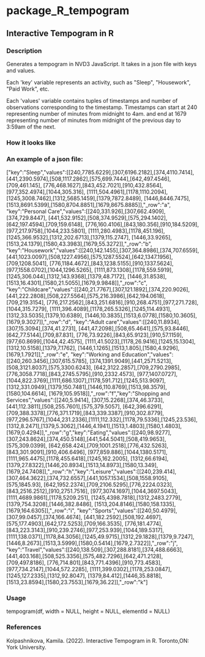 # package_R_tempogram

## Interactive Tempogram in R

### Description
Generates a tempogram in NVD3 JavaScript. It takes in a json file with keys and values.

Each 'key' variable represents an activity, such as "Sleep", "Housework", "Paid Work", etc.

Each 'values' variable contains tuples of timestamps and number of observations corresponding to the timestamp. Timestamps can start at 240 representing number of minutes from midnight to 4am. and end at 1679 representing number of minutes from midnight of the previous day to 3:59am of the next.

### How it looks like



### An example of a json file:

["key":"Sleep","values":[[240,7785.6229],[307,6196.2182],[374,4110.7414], [441,2390.5974],[508,1117.2862],[575,699.7444],[642,497.4546],[709,461.145], [776,468.1627],[843,452.7021],[910,432.8564],[977,352.4974],[1044,305.316], [1111,504.4961],[1178,1110.2094],[1245,3008.7462],[1312,5685.1459],[1379,7872.8489], [1446,8446.7475],[1513,8691.5399],[1580,8704.8851],[1679,8675.8885]],"_row":"a", "key":"Personal Care","values":[[240,331.926],[307,662.4909],[374,729.8447], [441,532.9152],[508,374.9529],[575,294.1402],[642,197.4594],[709,159.6148], [776,160.4106],[843,180.356],[910,184.5209],[977,217.9758],[1044,233.5801], [1111,280.4983],[1178,451.196],[1245,366.9532],[1312,202.6713],[1379,115.2747], [1446,33.9265],[1513,24.1379],[1580,43.3983],[1679,55.3272]],"_row":"b", "key":"Housework","values":[[240,142.1455],[307,364.8986],[374,707.6559], [441,1023.0097],[508,1227.4956],[575,1287.5524],[642,1347.1956],[709,1208.5041], [776,1184.4672],[843,1238.5155],[910,1337.5624],[977,1558.0702],[1044,1296.5265], [1111,873.1308],[1178,559.5919],[1245,306.044],[1312,143.9368],[1379,48.7172], [1446,31.8538],[1513,16.4301],[1580,21.5055],[1679,9.9848]],"_row":"c", "key":"Childcare","values":[[240,21.7767],[307,121.1892],[374,220.9026], [441,222.2808],[508,227.5564],[575,216.3986],[642,194.0618],[709,219.3154], [776,217.2562],[843,251.6816],[910,268.4751],[977,271.728],[1044,315.7279], [1111,396.4089],[1178,265.5326],[1245,114.4931],[1312,33.5035],[1379,10.6389], [1446,10.3835],[1513,6.0778],[1580,10.3605],[1679,9.3027]],"_row":"d", "key":"Adult care","values":[[240,11.8934],[307,15.3094],[374,41.2731], [441,47.2098],[508,65.4641],[575,93.8446],[642,77.5144],[709,87.831], [776,73.9226],[843,65.9123],[910,57.1159],[977,60.8699],[1044,42.4575], [1111,41.5023],[1178,26.9416],[1245,15.1304],[1312,10.5158],[1379,7.1762], [1446,1.1265],[1513,1.805],[1580,4.9296],[1679,1.7921]],"_row":"e", "key":"Working and Education","values":[[240,260.3456],[307,615.5785], [374,1391.9049],[441,2571.5213],[508,3121.8037],[575,3300.6243], [642,3122.2857],[709,2790.2985],[776,3058.7718],[843,2745.5795],[910,2332.4573], [977,1407.0727],[1044,822.3769],[1111,686.1307],[1178,591.712],[1245,513.9097], [1312,331.0949],[1379,150.7481],[1446,110.8769],[1513,98.3579],[1580,104.6614], [1679,105.9518]],"_row":"f","key":"Shopping and Services","values":[[240,5.9414], [307,15.2268],[374,46.3733],[441,112.3811],[508,255.7601],[575,379.5057], [642,396.6291],[709,388.3378],[776,371.1719],[843,339.3387],[910,302.8779], [977,296.5767],[1044,231.2336],[1111,112.332],[1178,79.5336],[1245,23.536], [1312,8.2471],[1379,5.3062],[1446,4.1941],[1513,1.4803],[1580,1.4803], [1679,0.4294]],"_row":"g","key":"Eating","values":[[240,98.9277], [307,243.8624],[374,450.5148],[441,544.5041],[508,419.9653],[575,309.0399], [642,658.424],[709,1001.2518],[776,432.5263],[843,301.9091],[910,406.6496], [977,859.886],[1044,1380.5171],[1111,965.4475],[1178,455.6418],[1245,162.2005], [1312,66.6194],[1379,27.8322],[1446,20.8934],[1513,14.8973],[1580,13.349], [1679,24.7408]],"_row":"h","key":"Leisure","values":[[240,239.414], [307,464.3622],[374,732.6557],[441,1057.1534],[508,1558.9105],[575,1845.93], [642,1952.2374],[709,2106.5295],[776,2224.0323],[843,2516.2512],[910,2751.7516], [977,3074.1697],[1044,3697.5043],[1111,4689.9861],[1178,5209.251], [1245,4398.7818],[1312,2483.2779],[1379,754.3208],[1446,382.8486], [1513,204.8146],[1580,158.1335],[1679,164.6305]],"_row":"i", "key":"Sports","values":[[240,50.4979],[307,99.0457],[374,166.4674], [441,182.2592],[508,192.4697],[575,177.4903],[642,172.5253],[709,166.3535], [776,181.4774],[843,223.3143],[910,239.2746],[977,253.939],[1044,189.5317], [1111,138.0371],[1178,84.3056],[1245,49.9715],[1312,29.1828],[1379,9.7247], [1446,8.2673],[1513,3.5999],[1580,0.5414],[1679,2.7322]],"_row":"j", "key":"Travel","values":[[240,138.509],[307,288.8181],[374,488.6663], [441,403.168],[508,525.3356],[575,482.7296],[642,471.2128],[709,497.8186], [776,714.801],[843,771.4396],[910,773.4583],[977,734.2147],[1044,572.2285], [1111,399.0302],[1178,253.0847],[1245,127.2335],[1312,92.8047], [1379,84.412],[1446,35.8818],[1513,23.8594],[1580,23.7553],[1679,36.22]],"_row":"k"]

### Usage
tempogram(df, width = NULL, height = NULL, elementId = NULL)

### References
Kolpashnikova, Kamila. (2022). Interactive Tempogram in R. Toronto,ON: York University.


